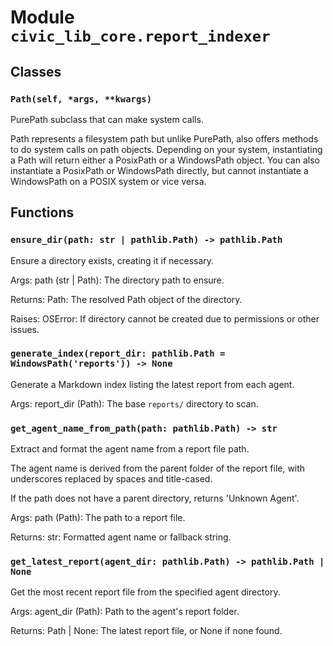 # Module `civic_lib_core.report_indexer`

## Classes

### `Path(self, *args, **kwargs)`

PurePath subclass that can make system calls.

Path represents a filesystem path but unlike PurePath, also offers
methods to do system calls on path objects. Depending on your system,
instantiating a Path will return either a PosixPath or a WindowsPath
object. You can also instantiate a PosixPath or WindowsPath directly,
but cannot instantiate a WindowsPath on a POSIX system or vice versa.

## Functions

### `ensure_dir(path: str | pathlib.Path) -> pathlib.Path`

Ensure a directory exists, creating it if necessary.

Args:
    path (str | Path): The directory path to ensure.

Returns:
    Path: The resolved Path object of the directory.

Raises:
    OSError: If directory cannot be created due to permissions or other issues.

### `generate_index(report_dir: pathlib.Path = WindowsPath('reports')) -> None`

Generate a Markdown index listing the latest report from each agent.

Args:
    report_dir (Path): The base `reports/` directory to scan.

### `get_agent_name_from_path(path: pathlib.Path) -> str`

Extract and format the agent name from a report file path.

The agent name is derived from the parent folder of the report file,
with underscores replaced by spaces and title-cased.

If the path does not have a parent directory, returns 'Unknown Agent'.

Args:
    path (Path): The path to a report file.

Returns:
    str: Formatted agent name or fallback string.

### `get_latest_report(agent_dir: pathlib.Path) -> pathlib.Path | None`

Get the most recent report file from the specified agent directory.

Args:
    agent_dir (Path): Path to the agent's report folder.

Returns:
    Path | None: The latest report file, or None if none found.
